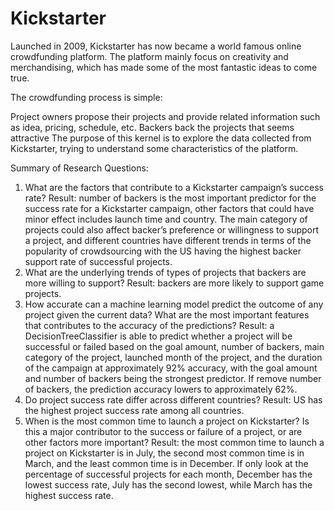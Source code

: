 # Kickstarter

Launched in 2009, Kickstarter has now became a world famous online crowdfunding platform. The platform mainly focus on creativity and merchandising, which has made some of the most fantastic ideas to come true.

The crowdfunding process is simple:

Project owners propose their projects and provide related information such as idea, pricing, schedule, etc.
Backers back the projects that seems attractive
The purpose of this kernel is to explore the data collected from Kickstarter, trying to understand some characteristics of the platform.

Summary of Research Questions:
1. What are the factors that contribute to a Kickstarter campaign’s success rate?
Result: number of backers is the most important predictor for the success rate for a
Kickstarter campaign, other factors that could have minor effect includes launch time and
country. The main category of projects could also affect backer’s preference or willingness to
support a project, and different countries have different trends in terms of the popularity of
crowdsourcing with the US having the highest backer support rate of successful projects.
2. What are the underlying trends of types of projects that backers are more willing
to support?
Result: backers are more likely to support game projects.
3. How accurate can a machine learning model predict the outcome of any project
given the current data? What are the most important features that contributes to
the accuracy of the predictions?
Result: a DecisionTreeClassifier is able to predict whether a project will be successful or
failed based on the goal amount, number of backers, main category of the project, launched
month of the project, and the duration of the campaign at approximately 92% accuracy, with the
goal amount and number of backers being the strongest predictor. If remove number of backers,
the prediction accuracy lowers to approximately 62%.
4. Do project success rate differ across different countries?
Result: US has the highest project success rate among all countries.
5. When is the most common time to launch a project on Kickstarter? Is this a major
contributor to the success or failure of a project, or are other factors more
important?
Result: the most common time to launch a project on Kickstarter is in July, the second
most common time is in March, and the least common time is in December. If only look at the
percentage of successful projects for each month, December has the lowest success rate, July
has the second lowest, while March has the highest success rate.

